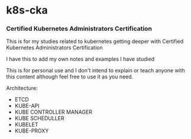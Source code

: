 # k8s-cka

### Certified Kubernetes Administrators Certification

This is for my studies related to kubernetes getting deeper with Certified Kubernetes Administrators Certification

I have this to add my own notes and examples I have studied 

This is for personal use and I don't intend to explain or teach anyone with this content although feel free to use it as you need.


Architecture:
- ETCD
- KUBE-API
- KUBE CONTROLLER MANAGER
- KUBE SCHEDULLER 
- KUBELET
- KUBE-PROXY
